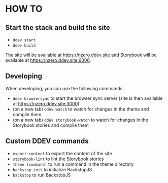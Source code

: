 # HOW TO

## Start the stack and build the site

* `ddev start`
* `ddev build`

The site will be available at https://nzero.ddev.site and Storybook will be
available at https://nzero.ddev.site:6006.

## Developing

When developing, you can use the following commands:

* `ddev browsersync` to start the browser sync server (site is then available at https://nzero.ddev.site:3000)
* (on a new tab) `ddev watch` to watch for changes in the theme and compile them
* (on a new tab) `ddev storybook-watch` to watch for changes in the Storybook stories and compile them

## Custom DDEV commands

* `export-content` to export the content of the site
* `storybook-lint` to lint the Storybook stories
* `theme [command]` to run a command in the theme directory
* `backstop-init` to initialize BackstopJS
* `backstop` to run BackstopJS

